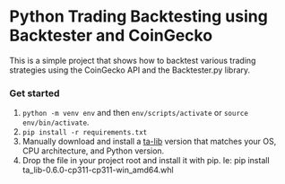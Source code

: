# Python Trading Backtesting using Backtester and CoinGecko

This is a simple project that shows how to backtest various trading strategies using the CoinGecko API and the Backtester.py library.

### Get started
1. `python -m venv env` and then `env/scripts/activate` or `source env/bin/activate`.
2. `pip install -r requirements.txt`
3. Manually download and install a [ta-lib](https://github.com/cgohlke/talib-build/releases) version that matches your OS, CPU architecture, and Python version. 
4. Drop the file in your project root and install it with pip. Ie: pip install ta_lib-0.6.0-cp311-cp311-win_amd64.whl